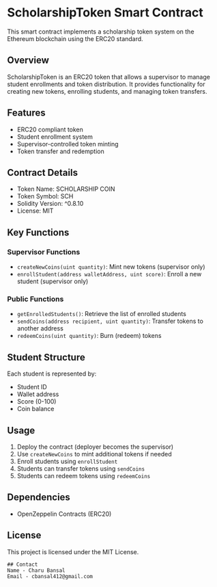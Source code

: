 # ScholarshipToken Smart Contract

This smart contract implements a scholarship token system on the Ethereum blockchain using the ERC20 standard.

## Overview

ScholarshipToken is an ERC20 token that allows a supervisor to manage student enrollments and token distribution. 
It provides functionality for creating new tokens, enrolling students, and managing token transfers.

## Features

- ERC20 compliant token
- Student enrollment system
- Supervisor-controlled token minting
- Token transfer and redemption

## Contract Details

- Token Name: SCHOLARSHIP COIN
- Token Symbol: SCH
- Solidity Version: ^0.8.10
- License: MIT

## Key Functions

### Supervisor Functions

- `createNewCoins(uint quantity)`: Mint new tokens (supervisor only)
- `enrollStudent(address walletAddress, uint score)`: Enroll a new student (supervisor only)

### Public Functions

- `getEnrolledStudents()`: Retrieve the list of enrolled students
- `sendCoins(address recipient, uint quantity)`: Transfer tokens to another address
- `redeemCoins(uint quantity)`: Burn (redeem) tokens

## Student Structure

Each student is represented by:
- Student ID
- Wallet address
- Score (0-100)
- Coin balance

## Usage

1. Deploy the contract (deployer becomes the supervisor)
2. Use `createNewCoins` to mint additional tokens if needed
3. Enroll students using `enrollStudent`
4. Students can transfer tokens using `sendCoins`
5. Students can redeem tokens using `redeemCoins`

## Dependencies

- OpenZeppelin Contracts (ERC20)

## License

This project is licensed under the MIT License.
```
## Contact
Name - Charu Bansal
Email - cbansal412@gmail.com
